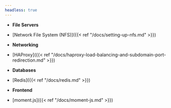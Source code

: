 ```yaml
---
headless: true
---
```


- **File Servers**
 - [Network File System (NFS)]({{< ref "/docs/setting-up-nfs.md" >}})

- **Networking**
 - [HAProxy]({{< ref "/docs/haproxy-load-balancing-and-subdomain-port-redirection.md" >}})

- **Databases**
 - [Redis]({{< ref "/docs/redis.md" >}})

- **Frontend**
 - [moment.js]({{< ref "/docs/moment-js.md" >}})
